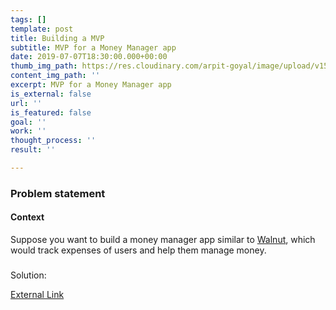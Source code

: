 ```yaml
---
tags: []
template: post
title: Building a MVP
subtitle: MVP for a Money Manager app
date: 2019-07-07T18:30:00.000+00:00
thumb_img_path: https://res.cloudinary.com/arpit-goyal/image/upload/v1562772588/8.jpg
content_img_path: ''
excerpt: MVP for a Money Manager app
is_external: false
url: ''
is_featured: false
goal: ''
work: ''
thought_process: ''
result: ''

---
```

### Problem statement

#### Context

Suppose you want to build a money manager app similar to [Walnut](http://www.getwalnut.com/), which would track expenses of users and help them manage money.

###   
Solution:

[External Link](https://drive.google.com/open?id=11y0CuzIoVNVrFyh5nHY7UyetQLP823Ol "Google drive link to Document")